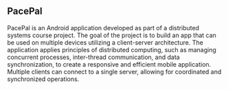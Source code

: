 ## PacePal 
PacePal is an Android application developed as part of a distributed systems course project. The goal of the project is to build an app that can be used on multiple devices utilizing a client-server architecture. The application applies principles of distributed computing, such as managing concurrent processes, inter-thread communication, and data synchronization, to create a responsive and efficient mobile application. Multiple clients can connect to a single server, allowing for coordinated and synchronized operations.
